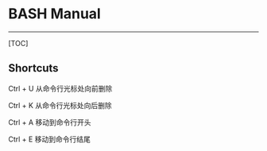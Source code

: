 # BASH Manual

---

[TOC]

## Shortcuts

Ctrl + U 从命令行光标处向前删除

Ctrl + K 从命令行光标处向后删除

Ctrl + A 移动到命令行开头

Ctrl + E 移动到命令行结尾